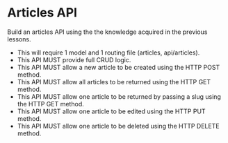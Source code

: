 # Articles API

Build an articles API using the the knowledge acquired in the previous lessons. 

* This will require 1 model and 1 routing file (articles, api/articles).
* This API MUST provide full CRUD logic.
* This API MUST allow a new article to be created using the HTTP POST method.
* This API MUST allow all articles to be returned using the HTTP GET method.
* This API MUST allow one article to be returned by passing a slug using the HTTP GET method.
* This API MUST allow one article to be edited using the HTTP PUT method.
* This API MUST allow one article to be deleted using the HTTP DELETE method.

